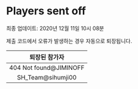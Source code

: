 # Players sent off
최종 업데이트: 2020년 12월 11일 10시 08분


제출 코드에서 오류가 발생하는 경우 자동으로 퇴장됩니다.


| 퇴장된 참가자 |
|:---:|
| 404 Not found@JIMINOFF |
| SH_Team@sihumji00 |
